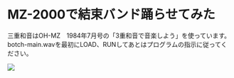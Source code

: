# MZ-2000で結束バンド踊らせてみた  
三重和音はOH-MZ　1984年7月号の「3重和音で音楽しよう」を使っています。  
botch-main.wavを最初にLOAD、RUNしてあとはプログラムの指示に従ってください。  

[![](https://img.youtube.com/vi/X_KppMYMezc/0.jpg)](https://youtu.be/X_KppMYMezc)
